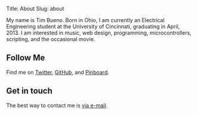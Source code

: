 Title: About
Slug: about

My name is Tim Bueno. Born in Ohio, I am currently an Electrical Engineering student at the University of Cincinnati, graduating in April, 2013. I am interested in music, web design, programming, microcontrollers, scripting, and the occasional movie.

## Follow Me
Find me on [Twitter](http://www.twitter.com/timbueno), [GitHub](http://www.github.com/timbueno), and [Pinboard](http://pinboard.in/u:bueno/).

## Get in touch
The best way to contact me is [via e-mail](mailto:timbueno@gmail.com).